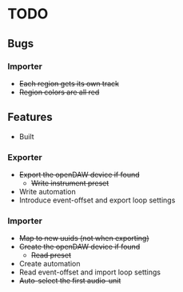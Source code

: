 # TODO

## Bugs

### Importer

* ~~Each region gets its own track~~
* ~~Region colors are all red~~

## Features

* Built

### Exporter

* ~~Export the openDAW device if found~~
    * ~~Write instrument preset~~
* Write automation
* Introduce event-offset and export loop settings

### Importer

* ~~Map to new uuids (not when exporting)~~
* ~~Create the openDAW device if found~~
  * ~~Read preset~~
* Create automation
* Read event-offset and import loop settings
* ~~Auto-select the first audio-unit~~